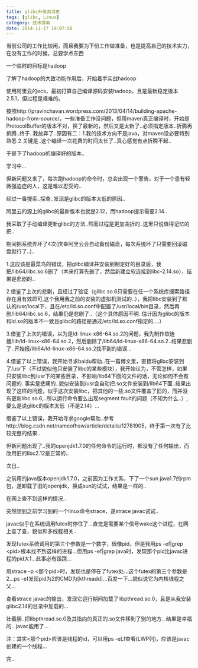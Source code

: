 ```yaml
---
title: glibc升级血泪史
tags: [glibc, Linux]
category: 技术探索
date: 2014-11-17 19:07:50
---
```


当前公司的工作比较闲，而且我要为下份工作做准备，也是提高自己的技术实力，在没有工作的时候，总要学点东西

一个临时的目标是hadoop

了解了hadoop的大致功能作用后，开始着手实战hadoop

使用阿里云的ecs，最初打算自己编译源码安装hadoop，且是最新稳定版本2.5.1，但过程是艰难的。

按照http://pravinchavan.wordpress.com/2013/04/14/building-apache-hadoop-from-source/，一些准备工作没问题，但用maven真正编译时，开始是ProtocolBuffer的版本不对，换了最新的，然后又是太新了..必须指定版本..折腾再折腾..终于..我放弃了..原因有二：1.我的技术方向不是java，对maven没必要特别熟悉 2.关键是..这个编译一次花费的时间太长了..真心感觉有点折腾不起..

于是下了hadoop的编译好的版本..

学习中...

但新问题又来了，每次跑hadoop的命令时，总会出现一个警告，对于一个患有轻微强迫症的人，这是难以忍受的..

经过一番搜索..探查..发现是glibc的版本太低的原因..

阿里云的源上的glibc的最新版本也就是2.12，而hadoop提示需要2.14..

我采取了手动编译更新glibc的方法..然而过程是更加曲折的..这里只说值得记忆的把..

期间把系统弄坏了4次(庆幸阿里云会自动备份磁盘，每次系统坏了只需要回滚磁盘就行了..)..

1.这应该是最菜鸟的错误，把glibc编译并安装到制定好的目录后，我把/lib64/libc.so.6删了（本来打算先删了，然后新建立软连接到libc-2.14.so），结果是悲剧的..

2.借鉴了上次的悲剧，且经过了验证（glibc.so.6只需要在任一个系统库搜索路径存在且有效即可,这个我用我之前的安装的虚拟机测试的..），我把libc安装到了默认的/usr/local下，且在/etc/ld.so.conf中配置了/usr/local/bin目录，然后再删/lib64/libc.so.6，结果仍是悲剧了..（这个具体原因不明..估计因为glibc的版本和ld.so的版本不一致且glibc的路径是通过/etc/ld.so.conf指定的....）

3.借鉴了上次的错误，以为是ld-linux-x86-64.so.2的问题，我先制作软连接/lib/ld-linux-x86-64.so.2，然后删除了/lib64/ld-linux-x86-64.so.2..结果悲剧了..开始报/lib64/ld-linux-x86-64.so.2找不到的错误...

4.借鉴了以上错误，我开始寻求baidu帮助..在一篇博文里，直接将glibc安装到了/usr下（不过貌似他只安装了libc的某些模块），我开始认为，不管怎样，如果只安装libc到/usr下的某些目录，不影响/lib64下面的文件的话，无论如何不会有问题的..事实是悲痛的..貌似安装到/usr会自动把.so文件安装到/lib64下面..结果出现了这样的问题，似乎这次安装libc，把其他的一些.so文件覆盖了旧的，而并没有更新libc.so.6,..所以运行命令要么出现segment fault的问题（不知为什么..）,要么是说glibc的版本太低（不是2.14）...

借鉴了以上错误，我开始寻求google帮助..参考http://blog.csdn.net/nameofhsw/article/details/12781905，终于第一次有了比较完整的结果..

但新问题出现了..我的openjdk1.7.0的任何命令的运行时，都没有了任何输出，而改用旧的libc2.12是正常的..

次日..

之前用的java版本openjdk1.7.0，之前因为工作关系，下了一个sun java1.7的rpm包，遂卸载了旧的openjdk，换成sun的试试，结果是一样的..

在网上查不到这样的情况..

突然想到之前学习到的一个linux命令strace，遂strace javac试试..

javac似乎在系统调用futex时停住了...直觉是需要某个信号wake这个进程，在网上查了查，貌似和多线程相关..

发现futex系统调用的第三个参数是一个数字，很像pid，但是我用ps -ef|grep &lt;pid&gt;根本找不到这样的进程...但用ps -ef|grep java时，发现那个pid比javac进程的pid大1...此事必有蹊跷...

用strace -p &lt;那个pid&gt;时，发现也是停在了futex处...这个futex的第三个参数是2...ps -ef发现pid为2的CMD为[kthreadd]...百度一下...貌似说它为内核线程之父...

查看strace javac的输出，发现它运行期间加载了libpthread.so.0，且是从我安装glibc2.14的目录中加载的...

壮着胆..把libpthread.so.0及其指向的真正的.so文件移到了别的地方...结果是幸福的...javac能用了...

注：其实&lt;那个pid&gt;应该是线程的id，可以用ps -eLf查看(LWP列)，应该是javac创建的一个线程...

完..